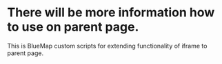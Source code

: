 # There will be more information how to use on parent page.

This is BlueMap custom scripts for extending functionality of iframe to parent page.
